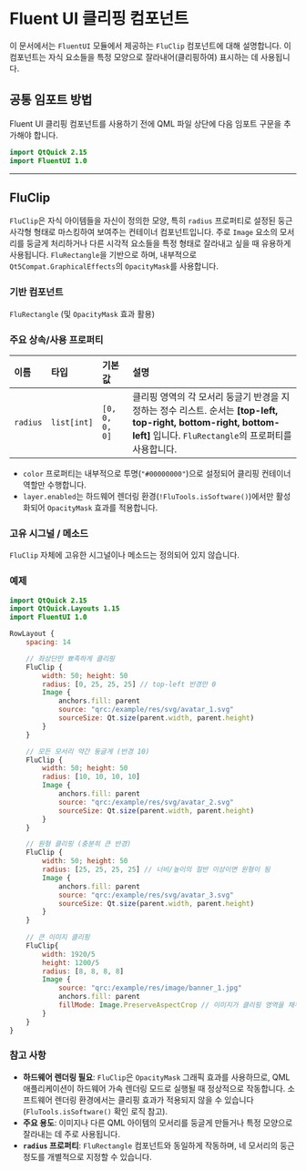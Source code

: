 # Fluent UI 클리핑 컴포넌트

이 문서에서는 `FluentUI` 모듈에서 제공하는 `FluClip` 컴포넌트에 대해 설명합니다. 이 컴포넌트는 자식 요소들을 특정 모양으로 잘라내어(클리핑하여) 표시하는 데 사용됩니다.

## 공통 임포트 방법

Fluent UI 클리핑 컴포넌트를 사용하기 전에 QML 파일 상단에 다음 임포트 구문을 추가해야 합니다.

```qml
import QtQuick 2.15
import FluentUI 1.0
```

---

## FluClip

`FluClip`은 자식 아이템들을 자신이 정의한 모양, 특히 `radius` 프로퍼티로 설정된 둥근 사각형 형태로 마스킹하여 보여주는 컨테이너 컴포넌트입니다. 주로 `Image` 요소의 모서리를 둥글게 처리하거나 다른 시각적 요소들을 특정 형태로 잘라내고 싶을 때 유용하게 사용됩니다. `FluRectangle`을 기반으로 하며, 내부적으로 `Qt5Compat.GraphicalEffects`의 `OpacityMask`를 사용합니다.

### 기반 컴포넌트

`FluRectangle` (및 `OpacityMask` 효과 활용)

### 주요 상속/사용 프로퍼티

| 이름     | 타입         | 기본값         | 설명                                                                                                   |
| :------- | :----------- | :------------- | :----------------------------------------------------------------------------------------------------- |
| `radius` | `list[int]`  | `[0, 0, 0, 0]` | 클리핑 영역의 각 모서리 둥글기 반경을 지정하는 정수 리스트. 순서는 **[top-left, top-right, bottom-right, bottom-left]** 입니다. `FluRectangle`의 프로퍼티를 사용합니다. | 

*   `color` 프로퍼티는 내부적으로 투명(`"#00000000"`)으로 설정되어 클리핑 컨테이너 역할만 수행합니다.
*   `layer.enabled`는 하드웨어 렌더링 환경(`!FluTools.isSoftware()`)에서만 활성화되어 `OpacityMask` 효과를 적용합니다.

### 고유 시그널 / 메소드

`FluClip` 자체에 고유한 시그널이나 메소드는 정의되어 있지 않습니다.

### 예제

```qml
import QtQuick 2.15
import QtQuick.Layouts 1.15
import FluentUI 1.0

RowLayout {
    spacing: 14

    // 좌상단만 뾰족하게 클리핑
    FluClip {
        width: 50; height: 50
        radius: [0, 25, 25, 25] // top-left 반경만 0
        Image {
            anchors.fill: parent
            source: "qrc:/example/res/svg/avatar_1.svg"
            sourceSize: Qt.size(parent.width, parent.height)
        }
    }

    // 모든 모서리 약간 둥글게 (반경 10)
    FluClip {
        width: 50; height: 50
        radius: [10, 10, 10, 10]
        Image {
            anchors.fill: parent
            source: "qrc:/example/res/svg/avatar_2.svg"
            sourceSize: Qt.size(parent.width, parent.height)
        }
    }

    // 원형 클리핑 (충분히 큰 반경)
    FluClip {
        width: 50; height: 50
        radius: [25, 25, 25, 25] // 너비/높이의 절반 이상이면 원형이 됨
        Image {
            anchors.fill: parent
            source: "qrc:/example/res/svg/avatar_3.svg"
            sourceSize: Qt.size(parent.width, parent.height)
        }
    }
    
    // 큰 이미지 클리핑
    FluClip{
        width: 1920/5
        height: 1200/5
        radius: [8, 8, 8, 8]
        Image {
            source: "qrc:/example/res/image/banner_1.jpg"
            anchors.fill: parent
            fillMode: Image.PreserveAspectCrop // 이미지가 클리핑 영역을 채우도록
        }
    }
}
```

### 참고 사항

*   **하드웨어 렌더링 필요**: `FluClip`은 `OpacityMask` 그래픽 효과를 사용하므로, QML 애플리케이션이 하드웨어 가속 렌더링 모드로 실행될 때 정상적으로 작동합니다. 소프트웨어 렌더링 환경에서는 클리핑 효과가 적용되지 않을 수 있습니다 (`FluTools.isSoftware()` 확인 로직 참고).
*   **주요 용도**: 이미지나 다른 QML 아이템의 모서리를 둥글게 만들거나 특정 모양으로 잘라내는 데 주로 사용됩니다.
*   **`radius` 프로퍼티**: `FluRectangle` 컴포넌트와 동일하게 작동하며, 네 모서리의 둥근 정도를 개별적으로 지정할 수 있습니다. 